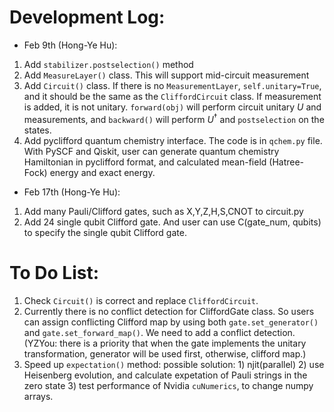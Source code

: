  # Development Log:
  - Feb 9th (Hong-Ye Hu):
  1. Add `stabilizer.postselection()` method
  2. Add `MeasureLayer()` class. This will support mid-circuit measurement
  3. Add `Circuit()` class. If there is no `MeasurementLayer`, `self.unitary=True`, and it should be the same as the `CliffordCircuit` class. If measurement is added, it is not unitary. `forward(obj)` will perform circuit unitary $U$ and measurements, and `backward()` will perform $U^{\dagger}$ and `postselection` on the states.
  4. Add pyclifford quantum chemistry interface. The code is in `qchem.py` file. With PySCF and Qiskit, user can generate quantum chemistry Hamiltonian in pyclifford format, and calculated mean-field (Hatree-Fock) energy and exact energy.

 - Feb 17th (Hong-Ye Hu):
 1. Add many Pauli/Clifford gates, such as X,Y,Z,H,S,CNOT to circuit.py
 2. Add 24 single qubit Clifford gate. And user can use C(gate_num, qubits) to specify the single qubit Clifford gate.


 # To Do List:
 1. Check `Circuit()` is correct and replace `CliffordCircuit`.
 2. Currently there is no conflict detection for CliffordGate class. So users can assign conflicting Clifford map by using both `gate.set_generator()` and `gate.set_forward_map()`. We need to add a conflict detection. (YZYou: there is a priority that when the gate implements the unitary transformation, generator will be used first, otherwise, clifford map.)
 3. Speed up `expectation()` method: possible solution: 1) njit(parallel) 2) use Heisenberg evolution, and calculate expetation of Pauli strings in the zero state 3) test performance of Nvidia `cuNumerics`, to change numpy arrays.
